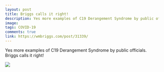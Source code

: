 ```yaml
---
layout: post
title: Briggs calls it right!
description: Yes more examples of C19 Derangement Syndrome by public officials. Briggs calls it right.
image: 
tags: COVID-19
comments: true
link: https://wmbriggs.com/post/31339/
---
```


Yes more examples of C19 Derangement Syndrome by public officials.
Briggs calls it right!

![](https://lh5.googleusercontent.com/UPwRtzNFPdA5P-xUQ9tKUgFCsRdDljb-lOcrlwnn_pw9T1Re6KOU52uy0b56QKyTAFKheW3f_E_aXrJ7Iq_ga4lHlbYxi766Pterm_70T129OBCm4xA=w1280)
